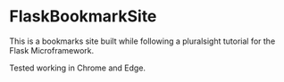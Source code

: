 # FlaskBookmarkSite
This is a bookmarks site built while following a pluralsight tutorial for the Flask Microframework.

Tested working in Chrome and Edge.
